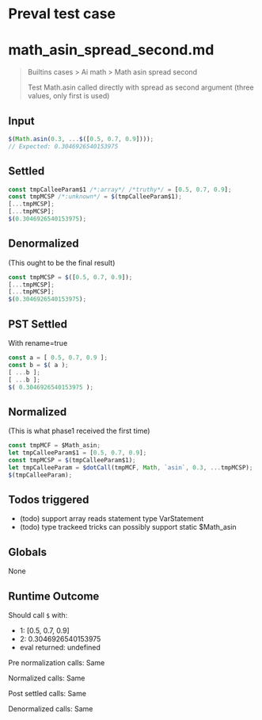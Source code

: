 # Preval test case

# math_asin_spread_second.md

> Builtins cases > Ai math > Math asin spread second
>
> Test Math.asin called directly with spread as second argument (three values, only first is used)

## Input

`````js filename=intro
$(Math.asin(0.3, ...$([0.5, 0.7, 0.9])));
// Expected: 0.3046926540153975
`````


## Settled


`````js filename=intro
const tmpCalleeParam$1 /*:array*/ /*truthy*/ = [0.5, 0.7, 0.9];
const tmpMCSP /*:unknown*/ = $(tmpCalleeParam$1);
[...tmpMCSP];
[...tmpMCSP];
$(0.3046926540153975);
`````


## Denormalized
(This ought to be the final result)

`````js filename=intro
const tmpMCSP = $([0.5, 0.7, 0.9]);
[...tmpMCSP];
[...tmpMCSP];
$(0.3046926540153975);
`````


## PST Settled
With rename=true

`````js filename=intro
const a = [ 0.5, 0.7, 0.9 ];
const b = $( a );
[ ...b ];
[ ...b ];
$( 0.3046926540153975 );
`````


## Normalized
(This is what phase1 received the first time)

`````js filename=intro
const tmpMCF = $Math_asin;
let tmpCalleeParam$1 = [0.5, 0.7, 0.9];
const tmpMCSP = $(tmpCalleeParam$1);
let tmpCalleeParam = $dotCall(tmpMCF, Math, `asin`, 0.3, ...tmpMCSP);
$(tmpCalleeParam);
`````


## Todos triggered


- (todo) support array reads statement type VarStatement
- (todo) type trackeed tricks can possibly support static $Math_asin


## Globals


None


## Runtime Outcome


Should call `$` with:
 - 1: [0.5, 0.7, 0.9]
 - 2: 0.3046926540153975
 - eval returned: undefined

Pre normalization calls: Same

Normalized calls: Same

Post settled calls: Same

Denormalized calls: Same
